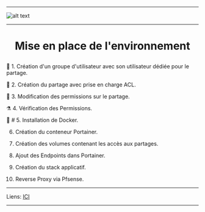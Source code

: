 ****
![alt text][LOGO]
****
# **<p align=center>Mise en place de l'environnement</align>** #

:satellite:	  1. Création d'un groupe d'utilisateur avec son utilisateur dédiée pour le partage.

:microscope:	2. Création du partage avec prise en charge ACL.
  
:petri_dish:	3. Modification des permissions sur le partage.
  
:alembic:	    4. Vérification des Permissions.
  
:link:	      # 5. Installation de Docker.
  
  6. Création du conteneur Portainer.
  
  7. Création des volumes contenant les accès aux partages.
  
  8. Ajout des Endpoints dans Portainer.
  
  9. Création du stack applicatif.
  
  10. Reverse Proxy via Pfsense.
  

****
Liens: [ICI][LINES_1]
****





[LOGO]: https://www.clipartmax.com/png/full/146-1469802_logo-logo-docker.png
[LINES_1]: #
